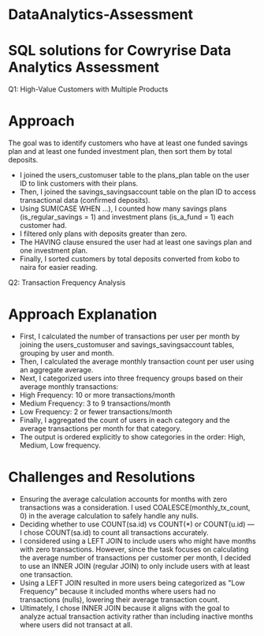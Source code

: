 # DataAnalytics-Assessment
# SQL solutions for Cowryrise Data Analytics Assessment
Q1: High-Value Customers with Multiple Products
# Approach
The goal was to identify customers who have at least one funded savings plan and at least one funded investment plan, then sort them by total deposits.
- I joined the users_customuser table to the plans_plan table on the user ID to link customers with their plans.
- Then, I joined the savings_savingsaccount table on the plan ID to access transactional data (confirmed deposits).
- Using SUM(CASE WHEN ...), I counted how many savings plans (is_regular_savings = 1) and investment plans (is_a_fund = 1) each customer had.
- I filtered only plans with deposits greater than zero.
- The HAVING clause ensured the user had at least one savings plan and one investment plan.
- Finally, I sorted customers by total deposits converted from kobo to naira for easier reading.

Q2: Transaction Frequency Analysis
# Approach Explanation
- First, I calculated the number of transactions per user per month by joining the users_customuser and savings_savingsaccount tables, grouping by user and month.
- Then, I calculated the average monthly transaction count per user using an aggregate average.
- Next, I categorized users into three frequency groups based on their average monthly transactions:
- High Frequency: 10 or more transactions/month
- Medium Frequency: 3 to 9 transactions/month
- Low Frequency: 2 or fewer transactions/month
- Finally, I aggregated the count of users in each category and the average transactions per month for that category.
- The output is ordered explicitly to show categories in the order: High, Medium, Low frequency.
# Challenges and Resolutions
- Ensuring the average calculation accounts for months with zero transactions was a consideration. I used COALESCE(monthly_tx_count, 0) in   the average calculation to safely handle any nulls.
- Deciding whether to use COUNT(sa.id) vs COUNT(*) or COUNT(u.id) — I chose COUNT(sa.id) to count all transactions accurately.
- I considered using a LEFT JOIN to include users who might have months with zero transactions. However, since the task focuses on calculating the average number of transactions per customer per month, I decided to use an INNER JOIN (regular JOIN) to only include users with at least one transaction.
- Using a LEFT JOIN resulted in more users being categorized as "Low Frequency" because it included months where users had no transactions (nulls), lowering their average transaction count.
- Ultimately, I chose INNER JOIN because it aligns with the goal to analyze actual transaction activity rather than including inactive months where users did not transact at all.



